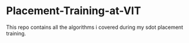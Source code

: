 # Placement-Training-at-VIT
This repo contains all the algorithms i covered during my sdot placement training.
